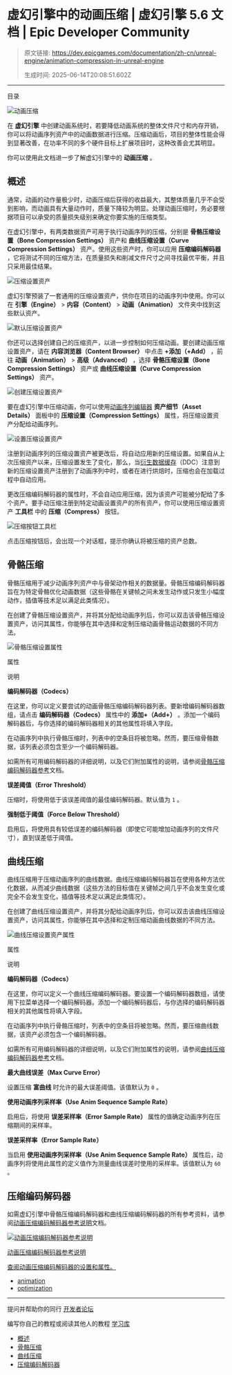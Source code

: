 # 虚幻引擎中的动画压缩 | 虚幻引擎 5.6 文档 | Epic Developer Community

> 原文链接: https://dev.epicgames.com/documentation/zh-cn/unreal-engine/animation-compression-in-unreal-engine
> 
> 生成时间: 2025-06-14T20:08:51.602Z

---

目录

![动画压缩](https://dev.epicgames.com/community/api/documentation/image/ada33b6d-8921-4b7d-af4d-dab0124ed5a2?resizing_type=fill&width=1920&height=335)

在 **虚幻引擎** 中创建动画系统时，若要降低动画系统的整体文件尺寸和内存开销，你可以将动画序列资产中的动画数据进行压缩。压缩动画后，项目的整体性能会得到显著改善，在功率不同的多个硬件目标上扩展项目时，这种改善会尤其明显。

你可以使用此文档进一步了解虚幻引擎中的 **动画压缩** 。

## 概述

通常，动画的动作量极少时，动画压缩后获得的收益最大，其整体质量几乎不会受到影响，而动画具有大量动作时，质量下降较为明显。处理动画压缩时，务必要根据项目可以承受的质量损失级别来确定你要实施的压缩类型。

在虚幻引擎中，有两类数据资产可用于执行动画序列的压缩，分别是 **骨骼压缩设置（Bone Compression Settings）** 资产和 **曲线压缩设置（Curve Compression Settings）** 资产。使用这些资产时，你可以应用 **压缩编码解码器** ，它将测试不同的压缩方法，在质量损失和削减文件尺寸之间寻找最优平衡，并且只采用最佳结果。

![压缩设置资产](https://d1iv7db44yhgxn.cloudfront.net/documentation/images/16d14f10-580f-44d5-85ea-2841f40a4542/assets.png)

虚幻引擎预装了一套通用的压缩设置资产，供你在项目的动画序列中使用。你可以在 **引擎（Engine）** > **内容（Content）** > **动画（Animation）** 文件夹中找到这些默认资产。

![默认压缩设置资产](https://d1iv7db44yhgxn.cloudfront.net/documentation/images/fae785b5-2372-46fe-96fb-780c1a24bc8b/defaultassets.png)

你还可以选择创建自己的压缩资产，以进一步控制如何压缩动画。要创建动画压缩设置资产，请在 **内容浏览器（Content Browser）** 中点击 **+添加（+Add）** ，前往 **动画（Animation）** > **高级（Advanced）** ，选择 **骨骼压缩设置（Bone Compression Settings）** 资产或 **曲线压缩设置（Curve Compression Settings）** 资产。

![创建压缩设置资产](https://d1iv7db44yhgxn.cloudfront.net/documentation/images/d1f901b6-20dc-4b68-83de-b0011a46779a/createassets.png)

要在虚幻引擎中压缩动画，你可以使用[动画序列编辑器](/documentation/zh-cn/unreal-engine/animation-sequence-editor-in-unreal-engine) **资产细节（Asset Details）** 面板中的 **压缩设置（Compression Settings）** 属性，将压缩设置资产分配给动画序列。

![设置压缩设置资产](https://d1iv7db44yhgxn.cloudfront.net/documentation/images/509e3ab8-a50e-49e0-832d-39219fc1fc15/setassets.png)

注册到动画序列的压缩设置资产被更改后，将自动应用新的压缩设置。如果自从上次压缩资产以来，压缩设置发生了变化，那么，当[衍生数据缓存](/documentation/zh-cn/unreal-engine/using-derived-data-cache-in-unreal-engine)（DDC）注意到新的压缩设置资产注册到了动画序列中时，或者在进行烘焙时，压缩也会在加载过程中自动应用。

更改压缩编码解码器的属性时，不会自动应用压缩，因为该资产可能被分配给了多个资产。要手动压缩注册到特定动画设置资产的所有资产，你可以使用压缩设置资产 **工具栏** 中的 **压缩（Compress）** 按钮。

![压缩按钮工具栏](https://d1iv7db44yhgxn.cloudfront.net/documentation/images/97031185-98bf-4318-974b-15834836388f/compressbutton.png)

点击压缩按钮后，会出现一个对话框，提示你确认将被压缩的资产总数。

## 骨骼压缩

骨骼压缩用于减少动画序列资产中与骨架动作相关的数据量。骨骼压缩编码解码器旨在为特定骨骼优化动画数据（这些骨骼在关键帧之间未发生动作或只发生小幅度动作，插值等技术足以满足此类情况）。

在创建了骨骼压缩设置资产，并将其分配给动画序列后，你可以双击该骨骼压缩设置资产，访问其属性，你能够在其中选择和定制压缩动画骨骼运动数据的不同方法。

![骨骼压缩设置属性](https://d1iv7db44yhgxn.cloudfront.net/documentation/images/b8fbfc22-91bf-465f-bc8b-d77b85bbbfbd/bonesettings.png)

属性

说明

**编码解码器（Codecs）**

在这里，你可以定义要尝试的动画骨骼压缩编码解码器列表。要新增编码解码器数组，请点击 **编码解码器（Codecs）** 属性中的 **添加+（Add+）** 。添加一个编码解码器后，与你选择的编码解码器相关的其他属性将填入字段。

在动画序列中执行骨骼压缩时，列表中的空条目将被忽略。然而，要压缩骨骼数据，该列表必须包含至少一个编码解码器。

如需所有可用编码解码器的详细说明，以及它们附加属性的说明，请参阅[骨骼压缩编码解码器参考](/documentation/zh-cn/unreal-engine/animation-compression-codec-reference-in-unreal-engine#%E9%AA%A8%E9%AA%BC%E5%8E%8B%E7%BC%A9%E7%BC%96%E7%A0%81%E8%A7%A3%E7%A0%81%E5%99%A8%E5%8F%82%E8%80%83)文档。

**误差阈值（Error Threshold）**

压缩时，将使用低于该误差阈值的最佳编码解码器。默认值为 `1` 。

**强制低于阈值（Force Below Threshold）**

启用后，将使用具有较低误差的编码解码器（即使它可能增加动画序列的文件尺寸），直到误差低于阈值。

## 曲线压缩

曲线压缩用于压缩动画序列的曲线数据。曲线压缩编码解码器旨在使用各种方法优化数据，从而减少曲线数据（这些方法的目标值在关键帧之间几乎不会发生变化或完全不会发生变化，插值等技术足以满足此类情况）。

在创建了曲线压缩设置资产，并将其分配给动画序列后，你可以双击该曲线压缩设置资产，访问其属性，你能够在其中选择和定制压缩动画曲线数据的不同方法。

![曲线压缩设置资产属性](https://d1iv7db44yhgxn.cloudfront.net/documentation/images/54af765d-551b-46a4-b90f-e1b70e5023eb/curvesettings.png)

属性

说明

**编码解码器（Codecs）**

在这里，你可以定义一个曲线压缩编码解码器。要设置一个编码解码器数组，请使用下拉菜单选择一个编码解码器。添加一个编码解码器后，与你选择的编码解码器相关的其他属性将填入字段。

在动画序列中执行骨骼压缩时，列表中的空条目将被忽略。然而，要压缩曲线数据，该资产必须包含一个编码解码器。

如需所有可用编码解码器的详细说明，以及它们附加属性的说明，请参阅[曲线压缩编码解码器参考](/documentation/zh-cn/unreal-engine/animation-compression-codec-reference-in-unreal-engine#%E6%9B%B2%E7%BA%BF%E5%8E%8B%E7%BC%A9%E7%BC%96%E7%A0%81%E8%A7%A3%E7%A0%81%E5%99%A8%E5%8F%82%E8%80%83)文档。

**最大曲线误差（Max Curve Error）**

设置压缩 **富曲线** 时允许的最大误差阈值。该值默认为 `0` 。

**使用动画序列采样率（Use Anim Sequence Sample Rate）**

启用后，将使用 **误差采样率（Error Sample Rate）** 属性的值确定动画序列在压缩期间的采样率。

**误差采样率（Error Sample Rate）**

当启用 **使用动画序列采样率（Use Anim Sequence Sample Rate）** 属性后，动画序列将使用此属性的定义值作为测量曲线误差时使用的采样率。该值默认为 `60` 。

## 压缩编码解码器

如需虚幻引擎中骨骼压缩编码解码器和曲线压缩编码解码器的所有参考资料，请参阅[动画压缩编码解码器参考说明](/documentation/zh-cn/unreal-engine/animation-compression-codec-reference-in-unreal-engine)文档。

[](/documentation/zh-cn/unreal-engine/animation-compression-codec-reference-in-unreal-engine)

[![动画压缩编码解码器参考说明](https://d1iv7db44yhgxn.cloudfront.net/documentation/images/2d7299c9-eca6-4bec-8000-ffb035d60184/topicimage.png)](/documentation/zh-cn/unreal-engine/animation-compression-codec-reference-in-unreal-engine)

[动画压缩编码解码器参考说明](/documentation/zh-cn/unreal-engine/animation-compression-codec-reference-in-unreal-engine)

[查阅动画压缩编码解码器的设置和属性。](/documentation/zh-cn/unreal-engine/animation-compression-codec-reference-in-unreal-engine)

-   [animation](https://dev.epicgames.com/community/search?query=animation)
-   [optimization](https://dev.epicgames.com/community/search?query=optimization)

* * *

提问并帮助你的同行 [开发者论坛](https://forums.unrealengine.com/categories?tag=unreal-engine)

编写你自己的教程或阅读其他人的教程 [学习库](https://dev.epicgames.com/community/unreal-engine/learning)

-   [概述](/documentation/zh-cn/unreal-engine/animation-compression-in-unreal-engine#%E6%A6%82%E8%BF%B0)
-   [骨骼压缩](/documentation/zh-cn/unreal-engine/animation-compression-in-unreal-engine#%E9%AA%A8%E9%AA%BC%E5%8E%8B%E7%BC%A9)
-   [曲线压缩](/documentation/zh-cn/unreal-engine/animation-compression-in-unreal-engine#%E6%9B%B2%E7%BA%BF%E5%8E%8B%E7%BC%A9)
-   [压缩编码解码器](/documentation/zh-cn/unreal-engine/animation-compression-in-unreal-engine#%E5%8E%8B%E7%BC%A9%E7%BC%96%E7%A0%81%E8%A7%A3%E7%A0%81%E5%99%A8)